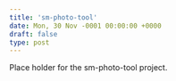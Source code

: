 ```yaml
---
title: 'sm-photo-tool'
date: Mon, 30 Nov -0001 00:00:00 +0000
draft: false
type: post
---
```


Place holder for the sm-photo-tool project.